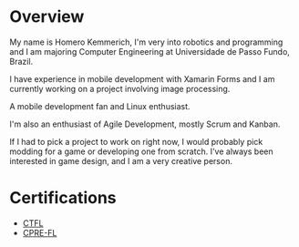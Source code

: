 
# Overview

My name is Homero Kemmerich, I'm very into robotics and programming and I am majoring Computer Engineering at Universidade de Passo Fundo, Brazil.

I have experience in mobile development with Xamarin Forms and I am currently working on a project involving image processing.

A mobile development fan and Linux enthusiast.

I'm also an enthusiast of Agile Development, mostly Scrum and Kanban.

If I had to pick a project to work on right now, I would probably pick modding for a game or developing one from scratch. I've always been interested in game design, and I am a very creative person.

# Certifications

- [CTFL](https://doc-0o-9k-apps-viewer.googleusercontent.com/viewer/secure/pdf/fbkg77fu2a78chio3ppvki0rkjmbijak/qn5p33oonlc81c7vc6rtrkgue5a49apq/1636931100000/drive/17041113682437810930/ACFrOgBhbJr1kx06G3n9QubSYppjHMo48MCB-1UFAQaiuAYbmVEWBnY03cHBH4yFe82_6QVgPh39GvnfgmBYdibM4-ugRtvE54eC_2s4xVrfN4XozVAXSkYFi_ru1PHpHQ5QjCxTm4K-UAoJFZ2o?print=true&nonce=e7ns3e3hnrsis&user=17041113682437810930&hash=fhd93cp20gq9q387di74scsfv9b45jat)
- [CPRE-FL]()
